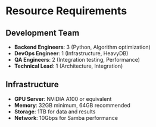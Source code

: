 # Resource Requirements

## Development Team
- **Backend Engineers**: 3 (Python, Algorithm optimization)
- **DevOps Engineer**: 1 (Infrastructure, HeavyDB)
- **QA Engineers**: 2 (Integration testing, Performance)
- **Technical Lead**: 1 (Architecture, Integration)

## Infrastructure
- **GPU Server**: NVIDIA A100 or equivalent
- **Memory**: 32GB minimum, 64GB recommended
- **Storage**: 1TB for data and results
- **Network**: 10Gbps for Samba performance
